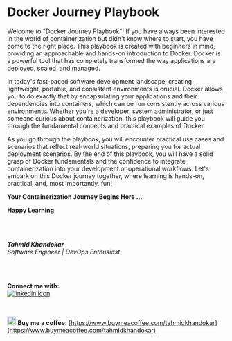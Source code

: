 # Docker Journey Playbook

Welcome to "Docker Journey Playbook"! If you have always been interested in the world of containerization but didn't know where to start, you have come to the right place. This playbook is created with beginners in mind, providing an approachable and hands-on introduction to Docker. Docker is a powerful tool that has completely transformed the way applications are deployed, scaled, and managed.

In today's fast-paced software development landscape, creating lightweight, portable, and consistent environments is crucial. Docker allows you to do exactly that by encapsulating your applications and their dependencies into containers, which can be run consistently across various environments. Whether you're a developer, system administrator, or just someone curious about containerization, this playbook will guide you through the fundamental concepts and practical examples of Docker.

As you go through the playbook, you will encounter practical use cases and scenarios that reflect real-world situations, preparing you for actual deployment scenarios. By the end of this playbook, you will have a solid grasp of Docker fundamentals and the confidence to integrate containerization into your development or operational workflows. Let's embark on this Docker journey together, where learning is hands-on, practical, and, most importantly, fun!

**Your Containerization Journey Begins Here ...**

**Happy Learning**

<br >
<br >

**_Tahmid Khandokar_**  
_Software Engineer | DevOps Enthusiast_

<br />
<br />

**Connect me with:** <br>
<a href="https://www.linkedin.com/in/tahmid-khandokar/">
<img src="./images/icons8-linkedin-48.png" alt="linkedin icon"/>
</a>

<br />

<img src="./images/icons8-hot-coffee-48.png" alt="coffee icon" height="20" width="20" /> **Buy me a coffee:**
[https://www.buymeacoffee.com/tahmidkhandokar](https://www.buymeacoffee.com/tahmidkhandokar)
